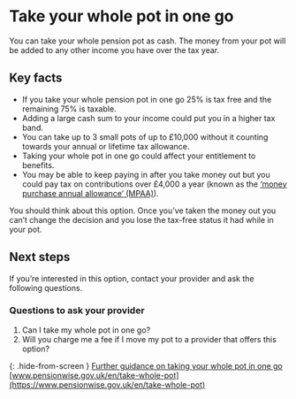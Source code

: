# Take your whole pot in one go

You can take your whole pension pot as cash. The money from your pot will be added to any other income you have over the tax year.

## Key facts

* If you take your whole pension pot in one go 25% is tax free and the remaining 75% is taxable.
* Adding a large cash sum to your income could put you in a higher tax band.
* You can take up to 3 small pots of up to £10,000 without it counting towards your annual or lifetime tax allowance.
* Taking your whole pot in one go could affect your entitlement to benefits.
* You may be able to keep paying in after you take money out but you could pay tax on contributions over £4,000 a year (known as the [‘money purchase annual allowance’ (MPAA)](https://www.gov.uk/tax-on-your-private-pension/annual-allowance#lower-allowance-if-you-take-money-from-a-pension-pot)).

You should think about this option. Once you’ve taken the money out you can’t change the decision and you lose the tax-free status it had while in your pot.  

## Next steps

If you’re interested in this option, contact your provider and ask the following questions.

###  Questions to ask your provider

1. Can I take my whole pot in one go?
2. Will you charge me a fee if I move my pot to a provider that offers this option?

{: .hide-from-screen }
[Further guidance on taking your whole pot in one go](https://www.pensionwise.gov.uk/en/take-whole-pot)<br>
[www.pensionwise.gov.uk/en/take-whole-pot](https://www.pensionwise.gov.uk/en/take-whole-pot)
